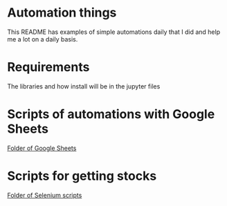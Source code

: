 # Automation things

This README has examples of simple automations daily that I did and help me a lot on a daily basis.

# Requirements

The libraries and how install will be in the jupyter files

# Scripts of automations with Google Sheets

[Folder of Google Sheets](https://github.com/iazzari1995/iazzari_scripts/tree/master/googleSheet)

# Scripts for getting stocks

[Folder of Selenium scripts](https://github.com/iazzari1995/iazzari_scripts/tree/master/stockAutomations)

